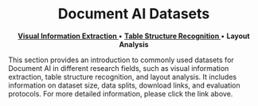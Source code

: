 <h1 align="center"> Document AI Datasets </h1>

<p align="center">
   <strong><a href="./datasets_vie.md">Visual Information Extraction </a></strong> •
   <strong> <a href="./datasets_tsr.md">Table Structure Recognition </a></strong> •
   <strong>Layout Analysis </a></strong>
</p>

This section provides an introduction to commonly used datasets for Document AI in different research fields, such as visual information extraction, table structure recognition, and layout analysis. It includes information on dataset size, data splits, download links, and evaluation protocols. For more detailed information, please click the link above.